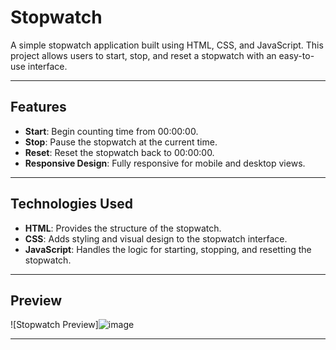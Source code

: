 # Stopwatch

A simple stopwatch application built using HTML, CSS, and JavaScript. This project allows users to start, stop, and reset a stopwatch with an easy-to-use interface.

---

## Features

- **Start**: Begin counting time from 00:00:00.
- **Stop**: Pause the stopwatch at the current time.
- **Reset**: Reset the stopwatch back to 00:00:00.
- **Responsive Design**: Fully responsive for mobile and desktop views.

---

## Technologies Used

- **HTML**: Provides the structure of the stopwatch.
- **CSS**: Adds styling and visual design to the stopwatch interface.
- **JavaScript**: Handles the logic for starting, stopping, and resetting the stopwatch.

---

## Preview

![Stopwatch Preview]![image](https://github.com/user-attachments/assets/1a646891-0070-4df9-83a4-62556c2eeb7f)


---

